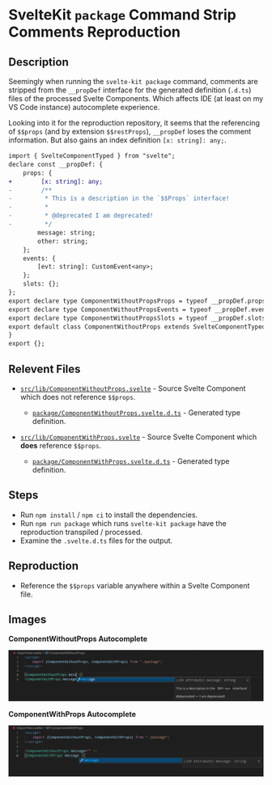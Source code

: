# SvelteKit `package` Command Strip Comments Reproduction

## Description

Seemingly when running the `svelte-kit package` command, comments are stripped from the `__propDef` interface for the generated definition (`.d.ts`) files of the processed Svelte Components. Which affects IDE (at least on my VS Code instance) autocomplete experience.

Looking into it for the reproduction repository, it seems that the referencing of `$$props` (and by extension `$$restProps`), `__propDef` loses the comment information. But also gains an index definition `[x: string]: any;`.

```diff
import { SvelteComponentTyped } from "svelte";
declare const __propDef: {
    props: {
+        [x: string]: any;
-        /**
-         * This is a description in the `$$Props` interface!
-         *
-         * @deprecated I am deprecated!
-         */
        message: string;
        other: string;
    };
    events: {
        [evt: string]: CustomEvent<any>;
    };
    slots: {};
};
export declare type ComponentWithoutPropsProps = typeof __propDef.props;
export declare type ComponentWithoutPropsEvents = typeof __propDef.events;
export declare type ComponentWithoutPropsSlots = typeof __propDef.slots;
export default class ComponentWithoutProps extends SvelteComponentTyped<ComponentWithoutPropsProps, ComponentWithoutPropsEvents, ComponentWithoutPropsSlots> {
}
export {};
```

## Relevent Files

- [`src/lib/ComponentWithoutProps.svelte`](./src/lib/ComponentWithoutProps.svelte) - Source Svelte Component which does not reference `$$props`.

    - [`package/ComponentWithoutProps.svelte.d.ts`](./package/ComponentWithoutProps.svelte.d.ts) - Generated type definition.

- [`src/lib/ComponentWithProps.svelte`](./src/lib/ComponentWithProps.svelte) - Source Svelte Component which **does** reference `$$props`.

    - [`package/ComponentWithProps.svelte.d.ts`](./package/ComponentWithProps.svelte.d.ts) - Generated type definition.

## Steps

- Run `npm install` / `npm ci` to install the dependencies.
- Run `npm run package` which runs `svelte-kit package` have the reproduction transpiled / processed.
- Examine the `.svelte.d.ts` files for the output.

## Reproduction

- Reference the `$$props` variable anywhere within a Svelte Component file.

## Images

**ComponentWithoutProps Autocomplete**

![ComponentWithoutProps Autocomplete](./.assets/importing-componentwithoutprops.png)

**ComponentWithProps Autocomplete**

![ComponentWithProps Autocomplete](./.assets/importing-componentwithprops.png)